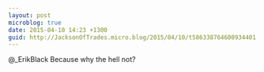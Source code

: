 ```yaml
---
layout: post
microblog: true
date: 2015-04-10 14:23 +1300
guid: http://JacksonOfTrades.micro.blog/2015/04/10/t586338764600934401.html
---
```

@_ErikBlack Because why the hell not?
